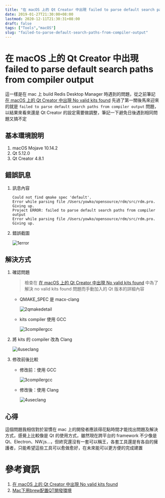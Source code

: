 ```yaml
---
title: "在 macOS 上的 Qt Creator 中出現 failed to parse default search paths from compiler output"
date: 2019-01-27T21:30:00+08:00
lastmod: 2020-12-11T21:30:31+08:00
draft: false
tags: ["Tools","macOS"]
slug: "failed-to-parse-default-search-paths-from-compiler-output"
---
```

# 在 macOS 上的 Qt Creator 中出現 failed to parse default search paths from compiler output
這一樣是在 mac 上 build Redis Desktop Manager 時遇到的問題，從之前筆記 [在 macOS 上的 Qt Creator 中出現 No valid kits found](/no-valid-kits-found-on-mac) 先過了第一關後馬來迎來的就是 `failed to parse default search paths from compiler output` 問題，以結果來看來還是 Qt Creator 的設定需要做調整，筆記一下避免日後遇到相同問題又搞不定

## 基本環境說明
1. macOS Mojave 10.14.2
2. Qt 5.12.0
3. Qt Creator 4.8.1

## 錯誤訊息
1. 訊息內容

    ```
    Could not find qmake spec 'default'.
    Error while parsing file /Users/yowko/opensource/rdm/src/rdm.pro. Giving up.
    Project ERROR: failed to parse default search paths from compiler output
    Error while parsing file /Users/yowko/opensource/rdm/src/rdm.pro. Giving up.
    ```

2. 錯誤截圖

    ![1error](https://user-images.githubusercontent.com/3851540/51801887-8d199b00-227e-11e9-884b-aae17820e69f.png)

## 解決方式

1. 確認問題

    > 檢查在 [在 macOS 上的 Qt Creator 中出現 No valid kits found](/no-valid-kits-found-on-mac) 中為了解決 no valid kits found 問題而手動加入的 Qt 版本的詳細內容
    
    - QMAKE_SPEC 是 macx-clang
    
        ![2qmakedetail](https://user-images.githubusercontent.com/3851540/51801888-8d199b00-227e-11e9-8227-7fb629df0546.png)
    - kits compiler 使用 GCC
  
        ![3compilergcc](https://user-images.githubusercontent.com/3851540/51801889-8db23180-227e-11e9-87ab-513687671b79.png)

2. 將 kits 的 compiler 改為 Clang

    ![4useclang](https://user-images.githubusercontent.com/3851540/51801890-8db23180-227e-11e9-81f6-9742a1c641e4.png)

3. 修改前後比較
   - 修改前：使用 GCC
   
        ![3compilergcc](https://user-images.githubusercontent.com/3851540/51801889-8db23180-227e-11e9-87ab-513687671b79.png)
   - 修改後：使用 Clang 

        ![4useclang](https://user-images.githubusercontent.com/3851540/51801890-8db23180-227e-11e9-81f6-9742a1c641e4.png)

## 心得
這個問題我相信對於習慣在 mac 上的開發者應該得花點時間才能找出問題及解決方式，感覺上比較像是 Qt 的使用方式，雖然現在跨平台的 framework 不少像是 Qt、Electron、NW.js...，但終究還沒有一套可以稱王，各套工具還是有各自的擁護者，只能希望這些工具可以愈做愈好，在未來能可以更方便的完成建置


# 參考資訊
1. [在 macOS 上的 Qt Creator 中出現 No valid kits found](/no-valid-kits-found-on-mac)
2. [Mac下用brew配置QT開發環境](http://www.tiger2doudou.com/blog/post/metorm/Mac%E4%B8%8B%E7%94%A8brew%E9%85%8D%E7%BD%AEQT%E5%BC%80%E5%8F%91%E7%8E%AF%E5%A2%83)